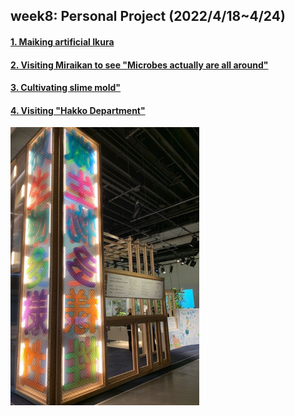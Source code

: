 ## week8: Personal Project (2022/4/18~4/24)

####  [1. Maiking artificial Ikura](1/1.md)

####  [2. Visiting Miraikan to see "Microbes actually are all around"](2/2.md)

####  [3. Cultivating slime mold"](3/3.md)

####  [4. Visiting "Hakko Department"](4/4.md)


<img width="60%" alt="img" src="images/IMG_4004.jpeg">